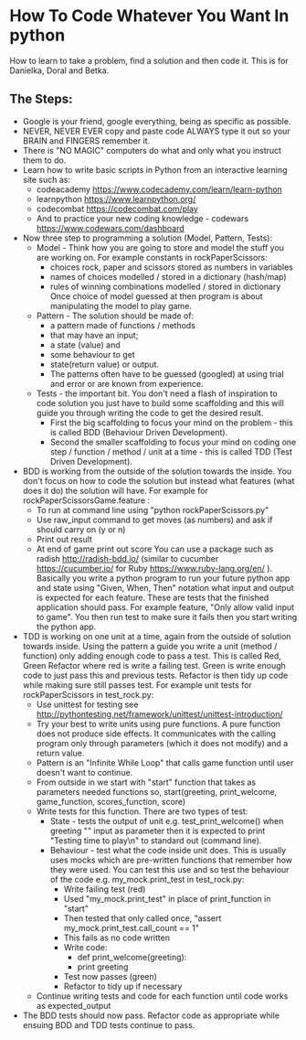# How To Code Whatever You Want In python

How to learn to take a problem, find a solution and then code it.  This is for Danielka, Doral and Betka.

## The Steps:
* Google is your friend, google everything, being as specific as possible.
* NEVER, NEVER EVER copy and paste code ALWAYS type it out so your BRAIN and FINGERS remember it.
* There is "NO MAGIC" computers do what and only what you instruct them to do.
* Learn how to write basic scripts in Python from an interactive learning site such as:
  - codeacademy https://www.codecademy.com/learn/learn-python
  - learnpython https://www.learnpython.org/
  - codecombat https://codecombat.com/play
  - And to practice your new coding knowledge - codewars https://www.codewars.com/dashboard
* Now three step to programming a solution (Model, Pattern, Tests):
  - Model - Think how you are going to store and model the stuff you are working on.  For example constants in rockPaperScissors:
    - choices rock, paper and scissors stored as numbers in variables
    - names of choices modelled / stored in a dictionary (hash/map)
    - rules of winning combinations modelled / stored in dictionary
  Once choice of model guessed at then program is about manipulating the model to play game.
  - Pattern - The solution should be made of:
    - a pattern made of functions / methods
    - that may have an input;  
    - a state (value) and
    - some behaviour to get
    - state(return value) or output.
    - The patterns often have to be guessed (googled) at using trial and error or are known from experience.
  - Tests - the important bit.  You don't need a flash of inspiration to code solution you just have to build some scaffolding and this will guide you through writing the code to get the desired result.
    - First the big scaffolding to focus your mind on the problem - this is called BDD (Behaviour Driven Development).
    - Second the smaller scaffolding to focus your mind on coding one step / function / method / unit at a time - this is called TDD (Test Driven Development).
* BDD is working from the outside of the solution towards the inside.  You don't focus on how to code the solution but instead what features (what does it do) the solution will have.  For example for rockPaperScissorsGame.feature :
  - To run at command line using "python rockPaperScissors.py"
  - Use raw_input command to get moves (as numbers) and ask if should carry on (y or n)
  - Print out result
  - At end of game print out score
You can use a package such as radish http://radish-bdd.io/ (similar to cucumber https://cucumber.io/ for Ruby https://www.ruby-lang.org/en/ ).  Basically you write a python program to run your future python app and state using "Given, When, Then" notation what input and output is expected for each feature.  These are tests that the finished application should pass. For example feature, "Only allow valid input to game".  You then run test to make sure it fails then you start writing the python app.
* TDD is working on one unit at a time, again from the outside of solution towards inside.  Using the pattern a guide you write a unit (method / function) only adding enough code to pass a test. This is called Red, Green Refactor where red is write a failing test. Green is write enough code to just pass this and previous tests. Refactor is then tidy up code while making sure still passes test. For example unit tests for rockPaperScissors in test_rock.py:
  - Use unittest for testing see http://pythontesting.net/framework/unittest/unittest-introduction/
  - Try your best to write units using pure functions. A pure function does not produce side effects. It communicates with the calling program only through parameters (which it does not modify) and a return value.
  - Pattern is an "Infinite While Loop" that calls game function until user doesn't want to continue.
  - From outside in we start with "start" function that takes as parameters needed functions so, start(greeting, print_welcome, game_function, scores_function, score)
  - Write tests for this function.  There are two types of test:
    - State - tests the output of unit e.g. test_print_welcome() when greeting "" input as parameter then it is expected to print "Testing time to play\n" to standard out (command line).
    - Behaviour - test what the code inside unit does.  This is usually uses mocks which are pre-written functions that remember how they were used. You can test this use and so test the behaviour of the code e.g. my_mock.print_test in test_rock.py:
      - Write failing test (red)
      - Used "my_mock.print_test" in place of print_function in "start"
      - Then tested that only called once, "assert my_mock.print_test.call_count == 1"
      - This fails as no code written
      - Write code:
        - def print_welcome(greeting):
        - print greeting
      - Test now passes (green)
      - Refactor to tidy up if necessary
  - Continue writing tests and code for each function until code works as expected_output
* The BDD tests should now pass. Refactor code as appropriate while ensuing BDD and TDD tests continue to pass.

